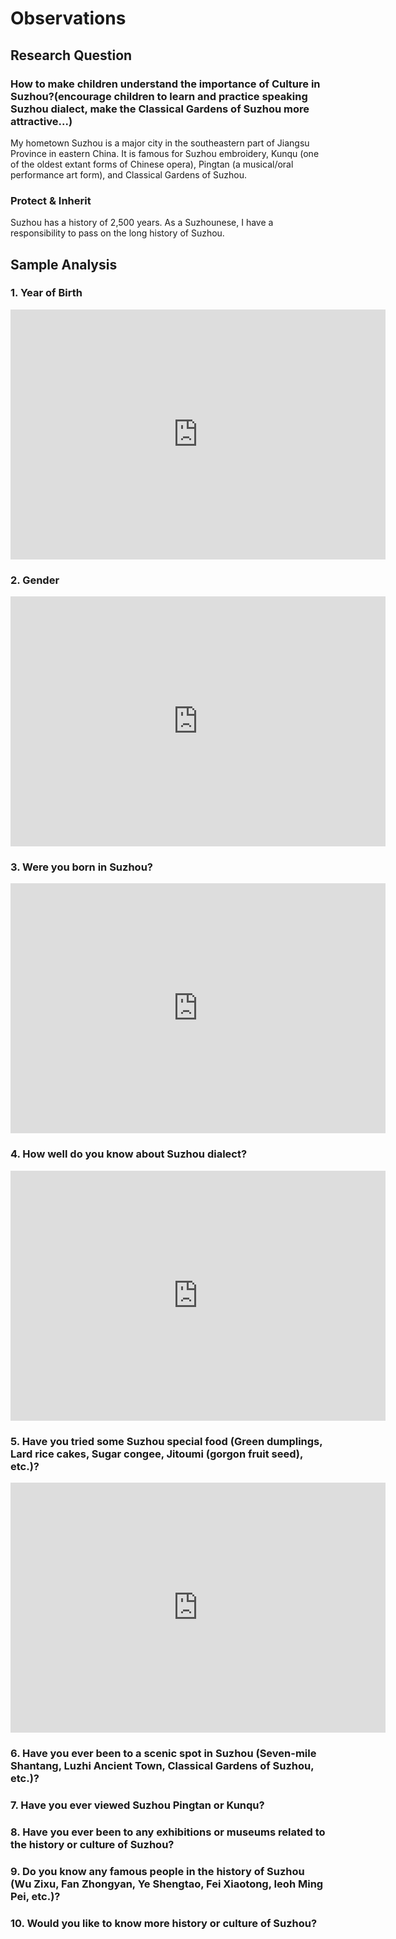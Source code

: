 # Observations

## Research Question

### How to make children understand the importance of Culture in Suzhou?(encourage children to learn and practice speaking Suzhou dialect, make the Classical Gardens of Suzhou more attractive...)

My hometown Suzhou is a major city in the southeastern part of Jiangsu Province in eastern China. It is famous for Suzhou embroidery, Kunqu (one of the oldest extant forms of Chinese opera), Pingtan (a musical/oral performance art form), and Classical Gardens of Suzhou.

### Protect & Inherit

Suzhou has a history of 2,500 years. As a Suzhounese, I have a responsibility to pass on the long history of Suzhou.

## Sample Analysis

### 1. Year of Birth
<iframe width="600" height="400" src="https://live.amcharts.com/YmRiM/embed/" frameborder="0"></iframe>

### 2. Gender
<iframe width="600" height="400" src="https://live.amcharts.com/dmMTR/embed/" frameborder="0"></iframe>

### 3. Were you born in Suzhou?
<iframe width="600" height="400" src="https://live.amcharts.com/IwZGI/embed/" frameborder="0"></iframe>

### 4. How well do you know about Suzhou dialect?
<iframe width="600" height="400" src="https://live.amcharts.com/Y0ZDV/embed/" frameborder="0"></iframe>

### 5. Have you tried some Suzhou special food (Green dumplings, Lard rice cakes, Sugar congee, Jitoumi (gorgon fruit seed), etc.)?
<iframe width="600" height="400" src="https://live.amcharts.com/YTQ5O/embed/" frameborder="0"></iframe>

### 6. Have you ever been to a scenic spot in Suzhou (Seven-mile Shantang, Luzhi Ancient Town, Classical Gardens of Suzhou, etc.)?

### 7. Have you ever viewed Suzhou Pingtan or Kunqu?

### 8. Have you ever been to any exhibitions or museums related to the history or culture of Suzhou?

### 9. Do you know any famous people in the history of Suzhou (Wu Zixu, Fan Zhongyan, Ye Shengtao, Fei Xiaotong, Ieoh Ming Pei, etc.)?

### 10. Would you like to know more history or culture of Suzhou?

